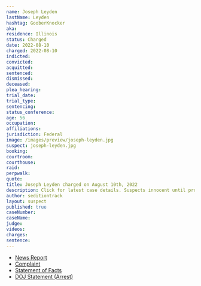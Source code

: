```yaml
---
name: Joseph Leyden
lastName: Leyden
hashtag: GooberKnocker
aka:
residence: Illinois
status: Charged
date: 2022-08-10
charged: 2022-08-10
indicted:
convicted:
acquitted:
sentenced:
dismissed:
deceased:
plea_hearing:
trial_date:
trial_type:
sentencing:
status_conference:
age: 56
occupation:
affiliations:
jurisdiction: Federal
image: /images/preview/joseph-leyden.jpg
suspect: joseph-leyden.jpg
booking:
courtroom:
courthouse:
raid:
perpwalk:
quote:
title: Joseph Leyden charged on August 10th, 2022
description: Click for latest case details. Suspects innocent until proven guilty.
author: seditiontrack
layout: suspect
published: true
caseNumber:
caseName:
judge:
videos:
charges:
sentence:
---
```

- [News Report](https://wgntv.com/news/chicago-news/local-brothers-charged-in-jan-6-capitol-riot/)
- [Complaint](https://www.justice.gov/usao-dc/case-multi-defendant/file/1528156/download)
- [Statement of Facts](https://www.justice.gov/usao-dc/case-multi-defendant/file/1528161/download)
- [DOJ Statement (Arrest)](https://www.justice.gov/usao-dc/pr/illinois-men-arrested-felony-and-misdemeanor-charges-actions-during-jan-6-capitol-breach)
